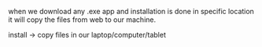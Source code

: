 when we download any .exe app and installation is done in specific location it will copy the files from web to our machine.


install -> copy files in our laptop/computer/tablet